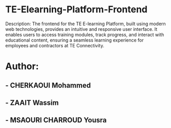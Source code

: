 # TE-Elearning-Platform-Frontend
Description: The frontend for the TE E-learning Platform, built using modern web technologies, provides an intuitive and responsive user interface. It enables users to access training modules, track progress, and interact with educational content, ensuring a seamless learning experience for employees and contractors at TE Connectivity.
# Author:
## - CHERKAOUI Mohammed
## - ZAAIT Wassim
## - MSAOURI CHARROUD Yousra